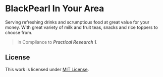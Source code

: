 # BlackPearl In Your Area

Serving refreshing drinks and scrumptious food at great value for your money. With great variety of milk and fruit teas, snacks and rice toppers to choose from.

> In Compliance to ***Practical Research 1***.


## License

This work is licensed under [MIT License](/LICENSE.txt).
